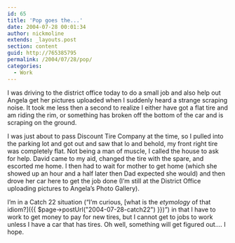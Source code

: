 ```yaml
---
id: 65
title: 'Pop goes the...'
date: 2004-07-28 00:01:34
author: nickmoline
extends: _layouts.post
section: content
guid: http://765385795
permalink: /2004/07/28/pop/
categories:
  - Work
---
```

I was driving to the district office today to do a small job and also help out Angela get her pictures uploaded when I suddenly heard a strange scraping noise. It took me less then a second to realize I either have got a flat tire and am riding the rim, or something has broken off the bottom of the car and is scraping on the ground.

<!--more-->

I was just about to pass Discount Tire Company at the time, so I pulled into the parking lot and got out and saw that lo and behold, my front right tire was completely flat. Not being a man of muscle, I called the house to ask for help. David came to my aid, changed the tire with the spare, and escorted me home. I then had to wait for mother to get home (which she showed up an hour and a half later then Dad expected she would) and then drove her car here to get the job done (I&#8217;m still at the District Office uploading pictures to Angela&#8217;s Photo Gallery).

I&#8217;m in a Catch 22 situation (&#8220;I&#8217;m curious, [what is the _etymology_ of that idiom?]({{ $page->postUrl("2004-07-28-catch22") }})&#8221;) in that I have to work to get money to pay for new tires, but I cannot get to jobs to work unless I have a car that has tires. Oh well, something will get figured out&#8230;. I hope.
